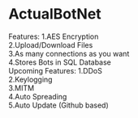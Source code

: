 # ActualBotNet

Features:
1.AES Encryption <br>
2.Upload/Download Files <br>
3.As many connections as you want <br>
4.Stores Bots in SQL Database <br>
Upcoming Features:
1.DDoS<br>
2.Keylogging<br>
3.MITM<br>
4.Auto Spreading<br>
5.Auto Update (Github based)
